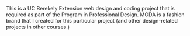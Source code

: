 This is a UC Berekely Extension web design and coding project that is required as part of the Program in Professional Design. MODA is a fashion brand that I created for this particular project (and other design-related projects in other courses.)
